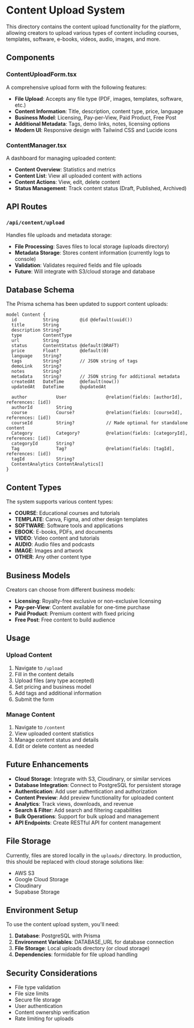# Content Upload System

This directory contains the content upload functionality for the platform, allowing creators to upload various types of content including courses, templates, software, e-books, videos, audio, images, and more.

## Components

### ContentUploadForm.tsx
A comprehensive upload form with the following features:
- **File Upload**: Accepts any file type (PDF, images, templates, software, etc.)
- **Content Information**: Title, description, content type, price, language
- **Business Model**: Licensing, Pay-per-View, Paid Product, Free Post
- **Additional Metadata**: Tags, demo links, notes, licensing options
- **Modern UI**: Responsive design with Tailwind CSS and Lucide icons

### ContentManager.tsx
A dashboard for managing uploaded content:
- **Content Overview**: Statistics and metrics
- **Content List**: View all uploaded content with actions
- **Content Actions**: View, edit, delete content
- **Status Management**: Track content status (Draft, Published, Archived)

## API Routes

### `/api/content/upload`
Handles file uploads and metadata storage:
- **File Processing**: Saves files to local storage (uploads directory)
- **Metadata Storage**: Stores content information (currently logs to console)
- **Validation**: Validates required fields and file uploads
- **Future**: Will integrate with S3/cloud storage and database

## Database Schema

The Prisma schema has been updated to support content uploads:

```prisma
model Content {
  id          String        @id @default(uuid())
  title       String
  description String?
  type        ContentType
  url         String
  status      ContentStatus @default(DRAFT)
  price       Float?        @default(0)
  language    String?
  tags        String?       // JSON string of tags
  demoLink    String?
  notes       String?
  metadata    String?       // JSON string for additional metadata
  createdAt   DateTime      @default(now())
  updatedAt   DateTime      @updatedAt

  author           User               @relation(fields: [authorId], references: [id])
  authorId         String
  course           Course?            @relation(fields: [courseId], references: [id])
  courseId         String?            // Made optional for standalone content
  Category         Category?          @relation(fields: [categoryId], references: [id])
  categoryId       String?
  Tag              Tag?               @relation(fields: [tagId], references: [id])
  tagId            String?
  ContentAnalytics ContentAnalytics[]
}
```

## Content Types

The system supports various content types:
- **COURSE**: Educational courses and tutorials
- **TEMPLATE**: Canva, Figma, and other design templates
- **SOFTWARE**: Software tools and applications
- **EBOOK**: E-books, PDFs, and documents
- **VIDEO**: Video content and tutorials
- **AUDIO**: Audio files and podcasts
- **IMAGE**: Images and artwork
- **OTHER**: Any other content type

## Business Models

Creators can choose from different business models:
- **Licensing**: Royalty-free exclusive or non-exclusive licensing
- **Pay-per-View**: Content available for one-time purchase
- **Paid Product**: Premium content with fixed pricing
- **Free Post**: Free content to build audience

## Usage

### Upload Content
1. Navigate to `/upload`
2. Fill in the content details
3. Upload files (any type accepted)
4. Set pricing and business model
5. Add tags and additional information
6. Submit the form

### Manage Content
1. Navigate to `/content`
2. View uploaded content statistics
3. Manage content status and details
4. Edit or delete content as needed

## Future Enhancements

- **Cloud Storage**: Integrate with S3, Cloudinary, or similar services
- **Database Integration**: Connect to PostgreSQL for persistent storage
- **Authentication**: Add user authentication and authorization
- **Content Preview**: Add preview functionality for uploaded content
- **Analytics**: Track views, downloads, and revenue
- **Search & Filter**: Add search and filtering capabilities
- **Bulk Operations**: Support for bulk upload and management
- **API Endpoints**: Create RESTful API for content management

## File Storage

Currently, files are stored locally in the `uploads/` directory. In production, this should be replaced with cloud storage solutions like:
- AWS S3
- Google Cloud Storage
- Cloudinary
- Supabase Storage

## Environment Setup

To use the content upload system, you'll need:

1. **Database**: PostgreSQL with Prisma
2. **Environment Variables**: DATABASE_URL for database connection
3. **File Storage**: Local uploads directory (or cloud storage)
4. **Dependencies**: formidable for file upload handling

## Security Considerations

- File type validation
- File size limits
- Secure file storage
- User authentication
- Content ownership verification
- Rate limiting for uploads 